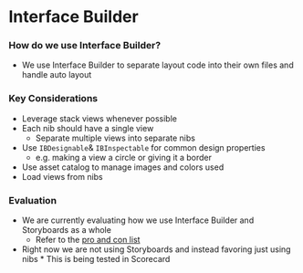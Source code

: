 # Interface Builder
### How do we use Interface Builder?
* We use Interface Builder to separate layout code into their own files and handle auto layout 

### Key Considerations
* Leverage stack views whenever possible
* Each nib should have a single view
	* Separate multiple views into separate nibs
* Use  `IBDesignable`& `IBInspectable` for common design properties 
	* e.g. making a view a circle or giving it a border
* Use asset catalog to manage images and colors used 
* Load views from nibs

### Evaluation
* We are currently evaluating how we use Interface Builder and Storyboards as a whole
    * Refer to the [pro and con list](https://github.com/Lickability/swift-style-guide/issues/14)
* Right now we are not using Storyboards and instead favoring just using nibs 
        * This is being tested in Scorecard
	
